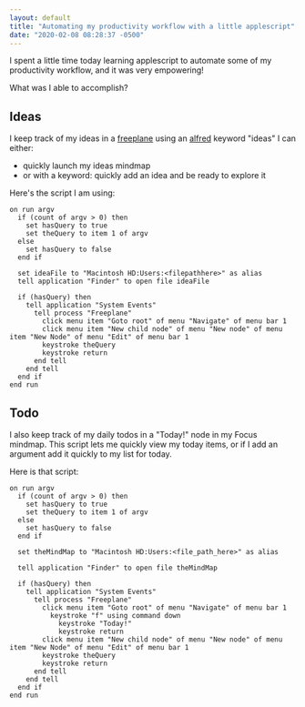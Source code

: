 ```yaml
---
layout: default
title: "Automating my productivity workflow with a little applescript"
date: "2020-02-08 08:28:37 -0500"
---
```

I spent a little time today learning applescript to automate some of my productivity workflow, and it was very empowering!

What was I able to accomplish?

## Ideas

I keep track of my ideas in a [freeplane](https://www.freeplane.org/wiki/index.php/Home) using an [alfred](https://www.alfredapp.com/) keyword "ideas" I can either:

* quickly launch my ideas mindmap
* or with a keyword: quickly add an idea and be ready to explore it

Here's the script I am using:

```
on run argv
  if (count of argv > 0) then
	set hasQuery to true
    set theQuery to item 1 of argv
  else
  	set hasQuery to false
  end if

  set ideaFile to "Macintosh HD:Users:<filepathhere>" as alias
  tell application "Finder" to open file ideaFile

  if (hasQuery) then
    tell application "System Events"
      tell process "Freeplane"
        click menu item "Goto root" of menu "Navigate" of menu bar 1
        click menu item "New child node" of menu "New node" of menu item "New Node" of menu "Edit" of menu bar 1
        keystroke theQuery
        keystroke return
      end tell
    end tell
  end if
end run
```

## Todo

I also keep track of my daily todos in a "Today!" node in my Focus mindmap. This script lets me quickly view my today items, or if I add an argument add it quickly to my list for today.

Here is that script:

```
on run argv
  if (count of argv > 0) then
	set hasQuery to true
    set theQuery to item 1 of argv
  else
  	set hasQuery to false
  end if

  set theMindMap to "Macintosh HD:Users:<file_path_here>" as alias

  tell application "Finder" to open file theMindMap

  if (hasQuery) then
    tell application "System Events"
      tell process "Freeplane"
        click menu item "Goto root" of menu "Navigate" of menu bar 1
          keystroke "f" using command down
            keystroke "Today!"
            keystroke return
        click menu item "New child node" of menu "New node" of menu item "New Node" of menu "Edit" of menu bar 1
        keystroke theQuery
        keystroke return
      end tell
    end tell
  end if
end run
```

